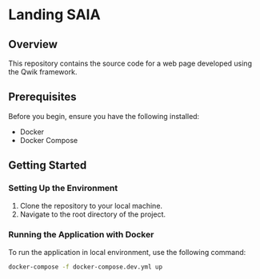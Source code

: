 # Landing SAIA

## Overview
This repository contains the source code for a web page developed using the Qwik framework.

## Prerequisites
Before you begin, ensure you have the following installed:
- Docker
- Docker Compose

## Getting Started

### Setting Up the Environment
1. Clone the repository to your local machine.
2. Navigate to the root directory of the project.

### Running the Application with Docker
To run the application in local environment, use the following command:

```bash
docker-compose -f docker-compose.dev.yml up
```
